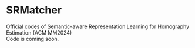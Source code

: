 # SRMatcher
Official codes of Semantic-aware Representation Learning for Homography Estimation (ACM MM2024)  
Code is coming soon.
